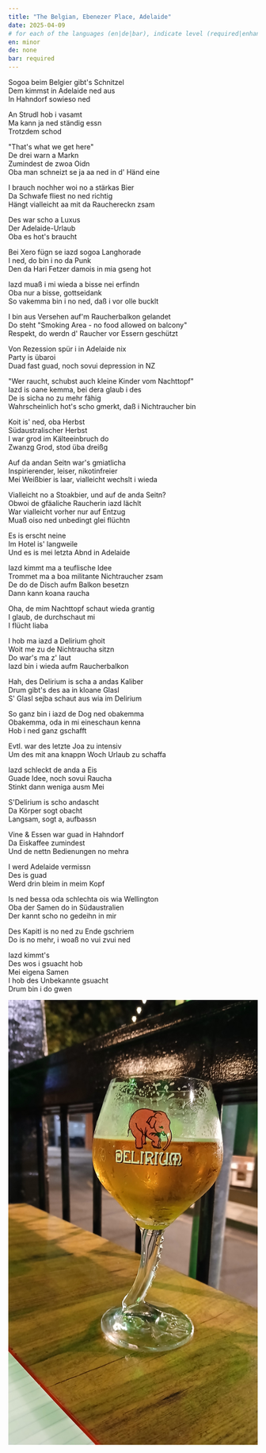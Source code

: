 ```yaml
---
title: "The Belgian, Ebenezer Place, Adelaide"
date: 2025-04-09
# for each of the languages (en|de|bar), indicate level (required|enhancing|minor|none)
en: minor
de: none
bar: required
---
```

Sogoa beim Belgier gibt's Schnitzel  
Dem kimmst in Adelaide ned aus  
In Hahndorf sowieso ned

An Strudl hob i vasamt  
Ma kann ja ned ständig essn  
Trotzdem schod

"That's what we get here"  
De drei warn a Markn  
Zumindest de zwoa Oidn  
Oba man schneizt se ja aa ned in d' Händ eine

I brauch nochher woi no a stärkas Bier  
Da Schwafe fliest no ned richtig  
Hängt vialleicht aa mit da Rauchereckn zsam

Des war scho a Luxus  
Der Adelaide-Urlaub  
Oba es hot's braucht

Bei Xero fügn se iazd sogoa Langhorade  
I ned, do bin i no da Punk  
Den da Hari Fetzer damois in mia gseng hot

Iazd muaß i mi wieda a bisse nei erfindn  
Oba nur a bisse, gottseidank  
So vakemma bin i no ned, daß i vor olle bucklt

I bin aus Versehen auf'm Raucherbalkon gelandet  
Do steht "Smoking Area - no food allowed on balcony"  
Respekt, do werdn d' Raucher vor Essern geschützt

Von Rezession spür i in Adelaide nix  
Party is übaroi  
Duad fast guad, noch sovui depression in NZ

"Wer raucht, schubst auch kleine Kinder vom Nachttopf"  
Iazd is oane kemma, bei dera glaub i des  
De is sicha no zu mehr fähig  
Wahrscheinlich hot's scho gmerkt, daß i Nichtraucher bin

Koit is' ned, oba Herbst  
Südaustralischer Herbst  
I war grod im Kälteeinbruch do  
Zwanzg Grod, stod üba dreißg

Auf da andan Seitn war's gmiatlicha  
Inspirierender, leiser, nikotinfreier  
Mei Weißbier is laar, vialleicht wechslt i wieda

Vialleicht no a Stoakbier, und auf de anda Seitn?  
Obwoi de gfäaliche Raucherin iazd lächlt  
War vialleicht vorher nur auf Entzug  
Muaß oiso ned unbedingt glei flüchtn

Es is erscht neine  
Im Hotel is' langweile  
Und es is mei letzta Abnd in Adelaide

Iazd kimmt ma a teuflische Idee  
Trommet ma a boa militante Nichtraucher zsam  
De do de Disch aufm Balkon besetzn  
Dann kann koana raucha

Oha, de mim Nachttopf schaut wieda grantig  
I glaub, de durchschaut mi  
I flücht liaba

I hob ma iazd a Delirium ghoit  
Woit me zu de Nichtraucha sitzn  
Do war's ma z' laut  
Iazd bin i wieda aufm Raucherbalkon

Hah, des Delirium is scha a andas Kaliber  
Drum gibt's des aa in kloane Glasl  
S' Glasl sejba schaut aus wia im Delirium

So ganz bin i iazd de Dog ned obakemma  
Obakemma, oda in mi eineschaun kenna  
Hob i ned ganz gschafft

Evtl. war des letzte Joa zu intensiv  
Um des mit ana knappn Woch Urlaub zu schaffa

Iazd schleckt de anda a Eis  
Guade Idee, noch sovui Raucha  
Stinkt dann weniga ausm Mei

S'Delirium is scho andascht  
Da Körper sogt obacht  
Langsam, sogt a, aufbassn

Vine & Essen war guad in Hahndorf  
Da Eiskaffee zumindest  
Und de nettn Bedienungen no mehra

I werd Adelaide vermissn  
Des is guad  
Werd drin bleim in meim Kopf

Is ned bessa oda schlechta ois wia Wellington  
Oba der Samen do in Südaustralien  
Der kannt scho no gedeihn in mir

Des Kapitl is no ned zu Ende gschriem  
Do is no mehr, i woaß no vui zvui ned

Iazd kimmt's  
Des wos i gsuacht hob  
Mei eigena Samen  
I hob des Unbekannte gsuacht  
Drum bin i do gwen

![Delirium](/assets/images/Delirium.jpg)